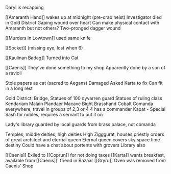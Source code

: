 Daryl is recapping

[[Amaranth Hand]] wakes up at midnight (pre-crab heist)
Investigator died in Gold District
Gaping wound over heart
Can make physical contact with Amaranth but not others?
Two-pronged dagger wound

[[Murders in Lowtown]] used same knife

[[Socket]] (missing eye, lost when 6)

[[Kaulinan Badag]] Turned into Cat

[[Caenis]] They've done something to my shop 
	Apparently done by a son of a ravioli

Stole papers as cat (sacred to Aegans)
Damaged
Asked Karta to fix
Can fit in a long rest

Gold District:
	Bridge, Statues of 100 dyvarren guard
	Statues of ruling class
	Kendariam Malain
	Plandaer Macave
	Bight Brasshand
	Cobalt Comanda everywhere, travel in groups of 2,3 or 4
		4 has a commander
	Kapat - Special Sash for nobles, requires a servant to put it on

Lady's library guarded by local guards from brass palace, not comanda

Temples, middle deities, high deities
High Zigggurat, houses priestly orders of great architect and eternal queen
Eternal queen covers sky space time destiny
Could have a chat about portents with grovers
Library also

[[Caenis]]
Exiled to [[Coprun]] for not doing taxes 
[[Karta]] wants breakfast, available from [[Caenis]]' friend in Bazaar [[Gryru]]
Oven was removed from Caenis' Shop

